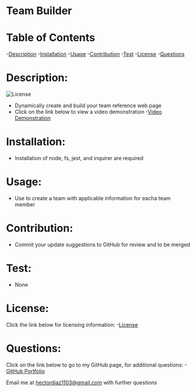 
# Team Builder

# Table of Contents

-[Description](#description)
-[Installation](#installation)
-[Usage](#usage)
-[Contribution](#contribution)
-[Test](#test)
-[License](#license)
-[Questions](#questions)

# Description:
![License](https://img.shields.io/badge/License-MIT-blue.svg)

* Dynamically create and build your team reference web page
* Click on the link below to view a video demonstration
-[Video Demonstration](https://drive.google.com/file/d/13dXohK203igTwzcwOevVYslimI_pdutC/view)

# Installation:

* Installation of node, fs, jest, and inquirer are required

# Usage:

* Use to create a team with applicable information for eacha team member

# Contribution:

* Commit your update suggestions to GitHub for review and to be merged

# Test:

* None

# License:
Click the link below for licensing information:
 -[License](https://opensource.org/licenses/MIT)

# Questions:
Click on the link below to go to my GitHub page, for additional questions:
-[GitHub Portfolio](https:github.com/hectordiazjr)

Email me at hectordiaz1103@gmail.com with further questions

